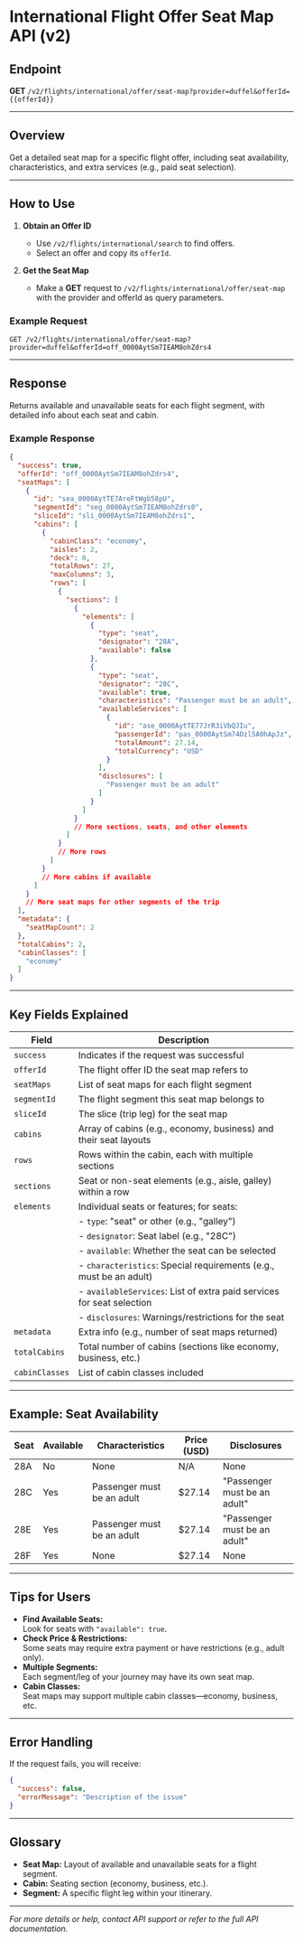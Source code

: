 # International Flight Offer Seat Map API (v2)

## Endpoint

**GET** `/v2/flights/international/offer/seat-map?provider=duffel&offerId={{offerId}}`

---

## Overview

Get a detailed seat map for a specific flight offer, including seat availability, characteristics, and extra services (e.g., paid seat selection).

---

## How to Use

1. **Obtain an Offer ID**  
   - Use `/v2/flights/international/search` to find offers.
   - Select an offer and copy its `offerId`.

2. **Get the Seat Map**
   - Make a **GET** request to `/v2/flights/international/offer/seat-map` with the provider and offerId as query parameters.

### Example Request

```
GET /v2/flights/international/offer/seat-map?provider=duffel&offerId=off_0000AytSm7IEAM8ohZdrs4
```

---

## Response

Returns available and unavailable seats for each flight segment, with detailed info about each seat and cabin.

### Example Response

```json
{
  "success": true,
  "offerId": "off_0000AytSm7IEAM8ohZdrs4",
  "seatMaps": [
    {
      "id": "sea_0000AytTE7AreFtWgb58pU",
      "segmentId": "seg_0000AytSm7IEAM8ohZdrs0",
      "sliceId": "sli_0000AytSm7IEAM8ohZdrs1",
      "cabins": [
        {
          "cabinClass": "economy",
          "aisles": 2,
          "deck": 0,
          "totalRows": 27,
          "maxColumns": 3,
          "rows": [
            {
              "sections": [
                {
                  "elements": [
                    {
                      "type": "seat",
                      "designator": "28A",
                      "available": false
                    },
                    {
                      "type": "seat",
                      "designator": "28C",
                      "available": true,
                      "characteristics": "Passenger must be an adult",
                      "availableServices": [
                        {
                          "id": "ase_0000AytTE77JrR3iVbQJIu",
                          "passengerId": "pas_0000AytSm74Ozl5A0hApJz",
                          "totalAmount": 27.14,
                          "totalCurrency": "USD"
                        }
                      ],
                      "disclosures": [
                        "Passenger must be an adult"
                      ]
                    }
                  ]
                }
                // More sections, seats, and other elements
              ]
            }
            // More rows
          ]
        }
        // More cabins if available
      ]
    }
    // More seat maps for other segments of the trip
  ],
  "metadata": {
    "seatMapCount": 2
  },
  "totalCabins": 2,
  "cabinClasses": [
    "economy"
  ]
}
```

---

## Key Fields Explained

| Field             | Description                                                                              |
|-------------------|-----------------------------------------------------------------------------------------|
| `success`         | Indicates if the request was successful                                                 |
| `offerId`         | The flight offer ID the seat map refers to                                              |
| `seatMaps`        | List of seat maps for each flight segment                                               |
| `segmentId`       | The flight segment this seat map belongs to                                             |
| `sliceId`         | The slice (trip leg) for the seat map                                                   |
| `cabins`          | Array of cabins (e.g., economy, business) and their seat layouts                        |
| `rows`            | Rows within the cabin, each with multiple sections                                      |
| `sections`        | Seat or non-seat elements (e.g., aisle, galley) within a row                            |
| `elements`        | Individual seats or features; for seats:                                                |
|                   | - `type`: "seat" or other (e.g., "galley")                                             |
|                   | - `designator`: Seat label (e.g., "28C")                                                |
|                   | - `available`: Whether the seat can be selected                                         |
|                   | - `characteristics`: Special requirements (e.g., must be an adult)                      |
|                   | - `availableServices`: List of extra paid services for seat selection                    |
|                   | - `disclosures`: Warnings/restrictions for the seat                                     |
| `metadata`        | Extra info (e.g., number of seat maps returned)                                         |
| `totalCabins`     | Total number of cabins (sections like economy, business, etc.)                          |
| `cabinClasses`    | List of cabin classes included                                                          |

---

## Example: Seat Availability

| Seat   | Available | Characteristics                | Price (USD) | Disclosures                |
|--------|-----------|-------------------------------|-------------|----------------------------|
| 28A    | No        | None                          | N/A         | None                       |
| 28C    | Yes       | Passenger must be an adult    | $27.14      | "Passenger must be an adult"|
| 28E    | Yes       | Passenger must be an adult    | $27.14      | "Passenger must be an adult"|
| 28F    | Yes       | None                          | $27.14      | None                       |

---

## Tips for Users

- **Find Available Seats:**  
  Look for seats with `"available": true`.
- **Check Price & Restrictions:**  
  Some seats may require extra payment or have restrictions (e.g., adult only).
- **Multiple Segments:**  
  Each segment/leg of your journey may have its own seat map.
- **Cabin Classes:**  
  Seat maps may support multiple cabin classes—economy, business, etc.

---

## Error Handling

If the request fails, you will receive:

```json
{
  "success": false,
  "errorMessage": "Description of the issue"
}
```

---

## Glossary

- **Seat Map:** Layout of available and unavailable seats for a flight segment.
- **Cabin:** Seating section (economy, business, etc.).
- **Segment:** A specific flight leg within your itinerary.

---

*For more details or help, contact API support or refer to the full API documentation.*


